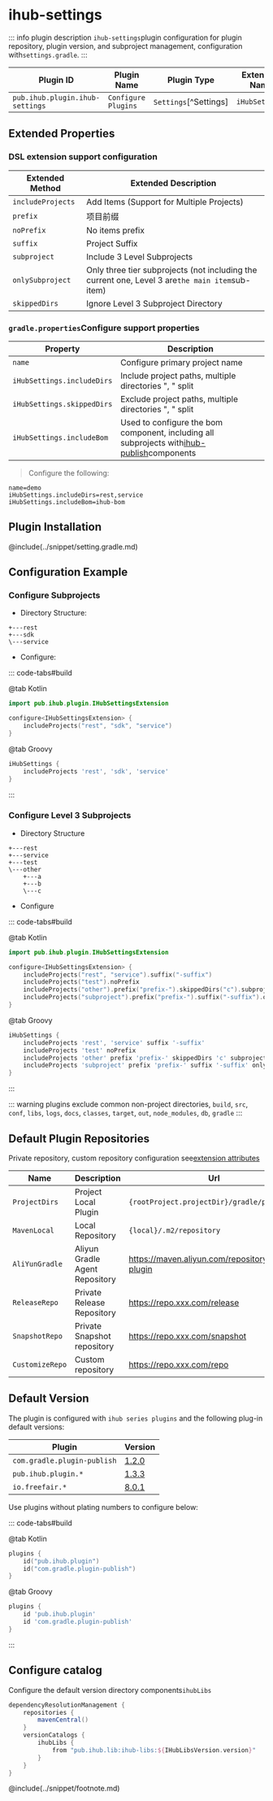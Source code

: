 # ihub-settings

::: info plugin description
`ihub-settings`plugin configuration for plugin repository, plugin version, and subproject management, configuration with`settings.gradle`.
:::

| Plugin ID                       | Plugin Name         | Plugin Type           | Extension Name |
| ------------------------------- | ------------------- | --------------------- | -------------- |
| `pub.ihub.plugin.ihub-settings` | `Configure Plugins` | `Settings`[^Settings] | `iHubSettings` |

## Extended Properties

### DSL extension support configuration

| Extended Method   | Extended Description                                                                            |
| ----------------- | ----------------------------------------------------------------------------------------------- |
| `includeProjects` | Add Items (Support for Multiple Projects)                                                       |
| `prefix`          | 项目前缀                                                                                            |
| `noPrefix`        | No items prefix                                                                                 |
| `suffix`          | Project Suffix                                                                                  |
| `subproject`      | Include 3 Level Subprojects                                                                     |
| `onlySubproject`  | Only three tier subprojects (not including the current one, Level 3 are`the main item`sub-item) |
| `skippedDirs`     | Ignore Level 3 Subproject Directory                                                             |

### `gradle.properties`Configure support properties

| Property                   | Description                                                                                              |
| -------------------------- | -------------------------------------------------------------------------------------------------------- |
| `name`                     | Configure primary project name                                                                           |
| `iHubSettings.includeDirs` | Include project paths, multiple directories ", " split                                                   |
| `iHubSettings.skippedDirs` | Exclude project paths, multiple directories ", " split                                                   |
| `iHubSettings.includeBom`  | Used to configure the bom component, including all subprojects with[ihub-publish](iHubPublish)components |

> Configure the following:

```properties
name=demo
iHubSettings.includeDirs=rest,service
iHubSettings.includeBom=ihub-bom
```

## Plugin Installation

@include(../snippet/setting.gradle.md)

## Configuration Example

### Configure Subprojects

- Directory Structure:

```
+---rest
+---sdk
\---service
```

- Configure:

::: code-tabs#build

@tab Kotlin

```kotlin
import pub.ihub.plugin.IHubSettingsExtension

configure<IHubSettingsExtension> {
    includeProjects("rest", "sdk", "service")
}
```

@tab Groovy

```groovy
iHubSettings {
    includeProjects 'rest', 'sdk', 'service'
}
```

:::

### Configure Level 3 Subprojects

- Directory Structure

```
+---rest
+---service
+---test
\---other
    +---a
    +---b
    \---c
```

- Configure

::: code-tabs#build

@tab Kotlin

```kotlin
import pub.ihub.plugin.IHubSettingsExtension

configure<IHubSettingsExtension> {
    includeProjects("rest", "service").suffix("-suffix")
    includeProjects("test").noPrefix
    includeProjects("other").prefix("prefix-").skippedDirs("c").subproject
    includeProjects("subproject").prefix("prefix-").suffix("-suffix").onlySubproject
}
```

@tab Groovy

```groovy
iHubSettings {
    includeProjects 'rest', 'service' suffix '-suffix'
    includeProjects 'test' noPrefix
    includeProjects 'other' prefix 'prefix-' skippedDirs 'c' subproject
    includeProjects 'subproject' prefix 'prefix-' suffix '-suffix' onlySubproject
}
```

:::

::: warning
plugins exclude common non-project directories, `build`, `src`, `conf`, `libs`, `logs`, `docs`, `classes`, `target`, `out`, `node_modules`, `db`, `gradle`
:::

## Default Plugin Repositories

Private repository, custom repository configuration see[extension attributes](iHub#扩展属性)

| Name            | Description                    | Url                                               |
| --------------- | ------------------------------ | ------------------------------------------------- |
| `ProjectDirs`   | Project Local Plugin           | `{rootProject.projectDir}/gradle/plugins`         |
| `MavenLocal`    | Local Repository               | `{local}/.m2/repository`                          |
| `AliYunGradle`  | Aliyun Gradle Agent Repository | https://maven.aliyun.com/repository/gradle-plugin |
| `ReleaseRepo`   | Private Release Repository     | https://repo.xxx.com/release                      |
| `SnapshotRepo`  | Private Snapshot repository    | https://repo.xxx.com/snapshot                     |
| `CustomizeRepo` | Custom repository              | https://repo.xxx.com/repo                         |

## Default Version

The plugin is configured with `ihub series plugins` and the following plug-in default versions:

| Plugin                      | Version                                                                             |
| --------------------------- | ----------------------------------------------------------------------------------- |
| `com.gradle.plugin-publish` | [1.2.0](https://plugins.gradle.org/plugin/com.gradle.plugin-publish)                |
| `pub.ihub.plugin.*`         | [1.3.3](https://plugins.gradle.org/plugin/pub.ihub.plugin)                          |
| `io.freefair.*`             | [8.0.1](https://docs.freefair.io/gradle-plugins/8.0.1/reference/#_settings_plugins) |

Use plugins without plating numbers to configure below:

::: code-tabs#build

@tab Kotlin

```kotlin
plugins {
    id("pub.ihub.plugin")
    id("com.gradle.plugin-publish")
}
```

@tab Groovy

```groovy
plugins {
    id 'pub.ihub.plugin'
    id 'com.gradle.plugin-publish'
}
```

:::

## Configure catalog

Configure the default version directory components`ihubLibs`

```groovy
dependencyResolutionManagement {
    repositories {
        mavenCentral()
    }
    versionCatalogs {
        ihubLibs {
            from "pub.ihub.lib:ihub-libs:${IHubLibsVersion.version}"
        }
    }
}
```

@include(../snippet/footnote.md)

